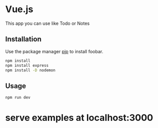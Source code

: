 # Vue.js

This app you can use like Todo or Notes

## Installation

Use the package manager [pip](https://pip.pypa.io/en/stable/) to install foobar.

```bash
npm install
npm install express
npm install -D nodemon
```

## Usage

```javascript
npm run dev
```

# serve examples at localhost:3000




